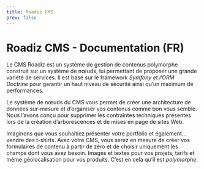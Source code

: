 ```yaml
---
title: Roadiz CMS
prev: false
---
```


# Roadiz CMS - Documentation (FR)

Le CMS Roadiz est un système de gestion de contenus polymorphe construit sur un système de nœuds, lui permettant de proposer une grande variété de services. Il est basé sur le framework *Symfony et l’ORM Doctrine* pour garantir un haut niveau de sécurité ainsi qu’un maximum de performances.

Le système de nœuds du CMS vous permet de créer une architecture de données sur-mesure et d’organiser vos contenus comme bon vous semble. Nous l’avons conçu pour supprimer les contraintes techniques présentes lors de la création d’arborescences et de mises en page de sites Web.

Imaginons que vous souhaitiez présenter votre portfolio et également… vendre des t-shirts. Avec votre CMS, vous serez en mesure de créer vos formulaires de contenu à partir de zéro et de choisir uniquement les champs dont vous avez besoin. Images et textes pour vos projets, tarifs et même géolocalisation pour vos produits. C’est en cela qu’il est *polymorphe*.
